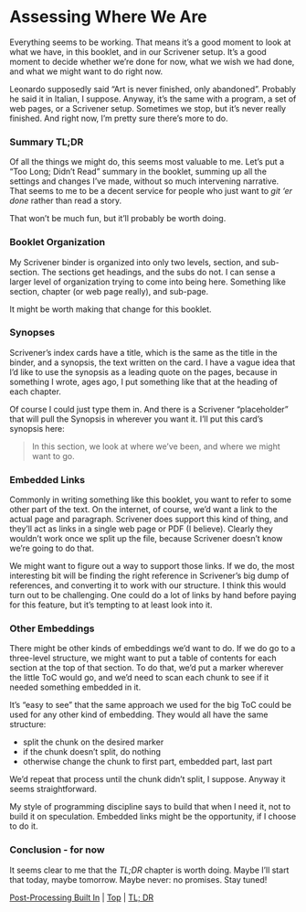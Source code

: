 # Assessing Where We Are #

Everything seems to be working. That means it’s a good moment to look at what we have, in this booklet, and in our Scrivener setup. It’s a good moment to decide whether we’re done for now, what we wish we had done, and what we might want to do right now.

Leonardo supposedly said “Art is never finished, only abandoned”. Probably he said it in Italian, I suppose. Anyway, it’s the same with a program, a set of web pages, or a Scrivener setup. Sometimes we stop, but it’s never really finished. And right now, I’m pretty sure there’s more to do.

### Summary TL;DR

Of all the things we might do, this seems most valuable to me. Let’s put a “Too Long; Didn’t Read” summary in the booklet, summing up all the settings and changes I’ve made, without so much intervening narrative. That seems to me to be a decent service for people who just want to *git ‘er done* rather than read a story. 

That won’t be much fun, but it’ll probably be worth doing.

### Booklet Organization

My Scrivener binder is organized into only two levels, section, and sub-section. The sections get headings, and the subs do not. I can sense a larger level of organization trying to come into being here. Something like section, chapter (or web page really), and sub-page.

It might be worth making that change for this booklet.

### Synopses

Scrivener’s index cards have a title, which is the same as the title in the binder, and a synopsis, the text written on the card. I have a vague idea that I’d like to use the synopsis as a leading quote on the pages, because in something I wrote, ages ago, I put something like that at the heading of each chapter.

Of course I could just type them in. And there is a Scrivener “placeholder” that will pull the Synopsis in wherever you want it. I’ll put this card’s synopsis here:

>In this section, we look at where we’ve been, and where we might want to go.

### Embedded Links

Commonly in writing something like this booklet, you want to refer to some other part of the text. On the internet, of course, we’d want a link to the actual page and paragraph. Scrivener does support this kind of thing, and they’ll act as links in a single web page or PDF (I believe). Clearly they wouldn’t work once we split up the file, because Scrivener doesn’t know we’re going to do that. 

We might want to figure out a way to support those links. If we do, the most interesting bit will be finding the right reference in Scrivener’s big dump of references, and converting it to work with our structure. I think this would turn out to be challenging. One could do a lot of links by hand before paying for this feature, but it’s tempting to at least look into it.

### Other Embeddings

There might be other kinds of embeddings we’d want to do. If we do go to a three-level structure, we might want to put a table of contents for each section at the top of that section. To do that, we’d put a marker wherever the little ToC would go, and we’d need to scan each chunk to see if it needed something embedded in it. 

It’s “easy to see” that the same approach we used for the big ToC could be used for any other kind of embedding. They would all have the same structure:

* split the chunk on the desired marker
* if the chunk doesn’t split, do nothing
* otherwise change the chunk to first part, embedded part, last part

We’d repeat that process until the chunk didn’t split, I suppose. Anyway it seems straightforward.

My style of programming discipline says to build that when I need it, not to build it on speculation. Embedded links might be the opportunity, if I choose to do it.

### Conclusion - for now

It seems clear to me that the *TL;DR* chapter is worth doing. Maybe I’ll start that today, maybe tomorrow. Maybe never: no promises. Stay tuned!



[Post-Processing Built In](19.html) | [Top](index.html) | [TL; DR](21.html)




[ScreenShot2018-06-17at54341AM]: ScreenShot2018-06-17at54341AM.png

[ScreenShot2018-06-15at34845AM]: ScreenShot2018-06-15at34845AM.png

[ScreenShot2018-06-15at35655AM]: ScreenShot2018-06-15at35655AM.png

[ScreenShot2018-06-15at35933AM]: ScreenShot2018-06-15at35933AM.png

[ScreenShot2018-06-15at41513AM]: ScreenShot2018-06-15at41513AM.png

[ScreenShot2018-06-15at43151AM]: ScreenShot2018-06-15at43151AM.png

[ScreenShot2018-06-15at43300AM]: ScreenShot2018-06-15at43300AM.png

[ScreenShot2018-06-15at43419AM]: ScreenShot2018-06-15at43419AM.png

[ScreenShot2018-06-15at43550AM]: ScreenShot2018-06-15at43550AM.png

[ScreenShot2018-06-15at45351AM]: ScreenShot2018-06-15at45351AM.png

[ScreenShot2018-06-15at45543AM]: ScreenShot2018-06-15at45543AM.png

[ScreenShot2018-06-15at50722AM]: ScreenShot2018-06-15at50722AM.png

[ScreenShot2018-06-15at51250AM]: ScreenShot2018-06-15at51250AM.png

[ScreenShot2018-06-15at51454AM]: ScreenShot2018-06-15at51454AM.png

[ScreenShot2018-06-15at92421AM]: ScreenShot2018-06-15at92421AM.png

[ScreenShot2018-06-15at95953AM]: ScreenShot2018-06-15at95953AM.png

[ScreenShot2018-06-16at74710AM]: ScreenShot2018-06-16at74710AM.png

[ScreenShot2018-06-17at64119AM]: ScreenShot2018-06-17at64119AM.png

[ScreenShot2018-06-17at70530AM]: ScreenShot2018-06-17at70530AM.png

[ScreenShot2018-06-17at81328PM]: ScreenShot2018-06-17at81328PM.png

[ScreenShot2018-06-18at94526AM]: ScreenShot2018-06-18at94526AM.png

[ScreenShot2018-06-19at80328PM]: ScreenShot2018-06-19at80328PM.png

[ScreenShot2018-06-22at101952AM]: ScreenShot2018-06-22at101952AM.png

[ScreenShot2018-06-22at102316AM]: ScreenShot2018-06-22at102316AM.png

[ScreenShot2018-06-22at103031AM]: ScreenShot2018-06-22at103031AM.png

[ScreenShot2018-06-22at103054AM]: ScreenShot2018-06-22at103054AM.png

[ScreenShot2018-06-22at103500AM]: ScreenShot2018-06-22at103500AM.png

[ScreenShot2018-06-22at104957AM]: ScreenShot2018-06-22at104957AM.png

[ScreenShot2018-06-22at110544AM]: ScreenShot2018-06-22at110544AM.png

[ScreenShot2018-06-23at52634AM]: ScreenShot2018-06-23at52634AM.png

[ScreenShot2018-06-24at92104PM]: ScreenShot2018-06-24at92104PM.png

[ScreenShot2018-06-24at92825PM]: ScreenShot2018-06-24at92825PM.png

[ScreenShot2018-06-24at92908PM]: ScreenShot2018-06-24at92908PM.png

[ScreenShot2018-06-17at60628AM]: ScreenShot2018-06-17at60628AM.png

